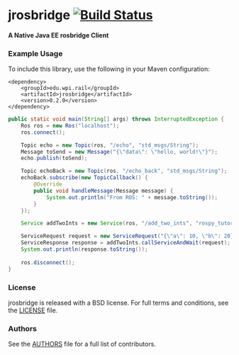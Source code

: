 jrosbridge [![Build Status](https://api.travis-ci.org/GT-RAIL/jrosbridge.png)](https://travis-ci.org/GT-RAIL/jrosbridge)
==========

#### A Native Java EE rosbridge Client

### Example Usage

To include this library, use the following in your Maven configuration:

```
<dependency>
    <groupId>edu.wpi.rail</groupId>
    <artifactId>jrosbridge</artifactId>
    <version>0.2.0</version>
</dependency>
```


```java
public static void main(String[] args) throws InterruptedException {
	Ros ros = new Ros("localhost");
	ros.connect();

	Topic echo = new Topic(ros, "/echo", "std_msgs/String");
	Message toSend = new Message("{\"data\": \"hello, world!\"}");
	echo.publish(toSend);

	Topic echoBack = new Topic(ros, "/echo_back", "std_msgs/String");
	echoBack.subscribe(new TopicCallback() {
		@Override
		public void handleMessage(Message message) {
			System.out.println("From ROS: " + message.toString());
		}
	});

	Service addTwoInts = new Service(ros, "/add_two_ints", "rospy_tutorials/AddTwoInts");

	ServiceRequest request = new ServiceRequest("{\"a\": 10, \"b\": 20}");
	ServiceResponse response = addTwoInts.callServiceAndWait(request);
	System.out.println(response.toString());
	
	ros.disconnect();
}
```

### License
jrosbridge is released with a BSD license. For full terms and conditions, see the [LICENSE](LICENSE) file.

### Authors
See the [AUTHORS](AUTHORS.md) file for a full list of contributors.
